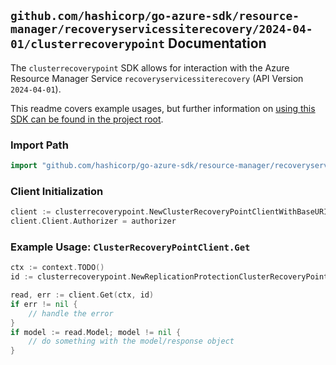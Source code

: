 
## `github.com/hashicorp/go-azure-sdk/resource-manager/recoveryservicessiterecovery/2024-04-01/clusterrecoverypoint` Documentation

The `clusterrecoverypoint` SDK allows for interaction with the Azure Resource Manager Service `recoveryservicessiterecovery` (API Version `2024-04-01`).

This readme covers example usages, but further information on [using this SDK can be found in the project root](https://github.com/hashicorp/go-azure-sdk/tree/main/docs).

### Import Path

```go
import "github.com/hashicorp/go-azure-sdk/resource-manager/recoveryservicessiterecovery/2024-04-01/clusterrecoverypoint"
```


### Client Initialization

```go
client := clusterrecoverypoint.NewClusterRecoveryPointClientWithBaseURI("https://management.azure.com")
client.Client.Authorizer = authorizer
```


### Example Usage: `ClusterRecoveryPointClient.Get`

```go
ctx := context.TODO()
id := clusterrecoverypoint.NewReplicationProtectionClusterRecoveryPointID("12345678-1234-9876-4563-123456789012", "example-resource-group", "vaultValue", "replicationFabricValue", "replicationProtectionContainerValue", "replicationProtectionClusterValue", "recoveryPointValue")

read, err := client.Get(ctx, id)
if err != nil {
	// handle the error
}
if model := read.Model; model != nil {
	// do something with the model/response object
}
```
